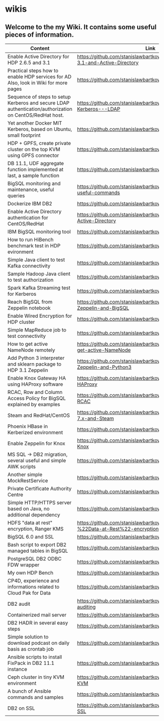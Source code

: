 # wikis

Welcome to the my Wiki. It contains some useful pieces of information.
------------------
| Content | Link |
|-- | -- |
| Enable Active Directory for HDP 2.6.5 and 3.1 | https://github.com/stanislawbartkowski/wikis/wiki/HDP-2.6.5-3.1-and-Active-Directory
| Practical steps how to enable HDP services for AD<br>Also, look in Wiki for more pages | https://github.com/stanislawbartkowski/hdpactivedirectory
| Sequence of steps to setup Kerberos and secure LDAP authentication/authorization on CentOS/RedHat host. | https://github.com/stanislawbartkowski/wikis/wiki/Centos---Kerberos---LDAP | 
| Yet another Docker MIT Kerberos, based on Ubuntu, small footprint | https://github.com/stanislawbartkowski/docker-kerberos |
| HDP + GPFS, create private cluster on the top KVM using GPFS connector | https://github.com/stanislawbartkowski/javahotel/tree/hdpgpf |
| DB 11.1, UDF aggregate function implemented at last, a sample function | https://github.com/stanislawbartkowski/javahotel/tree/db2aggr |
| BigSQL monitoring and maintenance, useful queries | https://github.com/stanislawbartkowski/wikis/wiki/BigSQL,-useful-commands |
| Dockerize IBM DB2 | https://github.com/stanislawbartkowski/docker-db2
| Enable Active Directory authentication for CentOS/RedHat | https://github.com/stanislawbartkowski/wikis/wiki/CentOS---Active-Directory
| IBM BigSQL monitoring tool | https://github.com/stanislawbartkowski/bigsqlmoni 
| How to run HiBench benchmark test in HDP evironment | https://github.com/stanislawbartkowski/MyHiBench |
| Simple Java client to test Kafka connectivity | https://github.com/stanislawbartkowski/KafkaSample
| Sample Hadoop Java client to test authorization | https://github.com/stanislawbartkowski/JavaHadoopClient 
| Spark Kafka Streaming test for Kerberos | https://github.com/stanislawbartkowski/SampleSparkStreaming
| Reach BigSQL from Zeppelin notebook | https://github.com/stanislawbartkowski/wikis/wiki/HDP,-Zeppelin-and-BigSQL
| Enable Wired Encryption for HDP cluster | https://github.com/stanislawbartkowski/hdpwiredencryption 
| Simple MapReduce job to test connectivity | https://github.com/stanislawbartkowski/SampleMapReduce
| How to get active NameNode remotely | https://github.com/stanislawbartkowski/wikis/wiki/How-to-get-active-NameNode
| Add Python 3 interpreter and sklearn package to HDP 3.1 Zeppelin | https://github.com/stanislawbartkowski/wikis/wiki/HDP,-Zeppelin-and-Python3
| Enable Knox Gateway HA using HAProxy software | https://github.com/stanislawbartkowski/wikis/wiki/Knox,-HA,-HAProxy
| RCAC, Row and Column Access Policy for BigSQL explained by examples | https://github.com/stanislawbartkowski/wikis/wiki/BigSQL,-RCAC
| Steam and RedHat/CentOS | https://github.com/stanislawbartkowski/wikis/wiki/RedHat-7.x-and-Steam
| Phoenix HBase in Kerberized environment | https://github.com/stanislawbartkowski/ConnectPhoenix
| Enable Zeppelin for Knox | https://github.com/stanislawbartkowski/wikis/wiki/Zeppelin,-Knox
| MS SQL -> DB2 migration, several useful and simple AWK scripts | https://github.com/stanislawbartkowski/migrawk
| Another simple MockRestService | https://github.com/stanislawbartkowski/MockRestService 
| Private Certificate Authority Centre | https://github.com/stanislawbartkowski/CACenter
| Simple HTTP/HTTPS server based on Java, no additional dependency | https://github.com/stanislawbartkowski/RestService
| HDFS "data at rest" encryption, Ranger KMS | https://github.com/stanislawbartkowski/wikis/wiki/HDFS-%22Data-at-Rest%22-encryption
| BigSQL 6.0 and SSL | https://github.com/stanislawbartkowski/IBMBigSQLSSL
| Bash script to export DB2 managed tables in BigSQL | https://github.com/stanislawbartkowski/bigsqlexport
| PostgreSQL DB2 ODBC FDW wrapper | https://github.com/stanislawbartkowski/db2odbc_fdw
| My own HDP Bench | https://github.com/stanislawbartkowski/MyBench
| CP4D, experience and informations related to Cloud Pak for Data | https://github.com/stanislawbartkowski/CP4D
| DB2 audit | https://github.com/stanislawbartkowski/wikis/wiki/DB2-auditing |
| Containerized mail server | https://github.com/stanislawbartkowski/docker-mail
| DB2 HADR in several easy steps | https://github.com/stanislawbartkowski/wikis/wiki/DB2-HADR
| Simple solution to download podcast on daily basis as crontab job | https://github.com/stanislawbartkowski/rssfeeder
| Ansible scripts to install FixPack in DB2 11.1 instance | https://github.com/stanislawbartkowski/db2upgrade
| Ceph cluster in tiny KVM environment | https://github.com/stanislawbartkowski/wikis/wiki/Ceph-and-KVM
| A bunch of Ansible commands and samples | https://github.com/stanislawbartkowski/wikis/wiki/MyAnsible 
| DB2 on SSL | https://github.com/stanislawbartkowski/wikis/wiki/DB2-on-SSL

